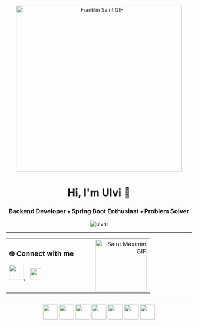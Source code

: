 <p align="center">
  <img src="https://media0.giphy.com/media/v1.Y2lkPTc5MGI3NjExajFydTN2dGZ1bHVhNTNib3BzamQxcm0zeTJiOXNkbTFocmtyZDB1bCZlcD12MV9pbnRlcm5hbF9naWZfYnlfaWQmY3Q9Zw/BUiaieaflB7x5u8ZM9/giphy.gif" width="450" alt="Franklin Saint GIF" />
</p>

<h1 align="center">Hi, I'm Ulvi 👋</h1>
<h3 align="center">Backend Developer • Spring Boot Enthusiast • Problem Solver</h3>

<p align="center">
  <img src="https://komarev.com/ghpvc/?username=ulvhi&label=Profile%20views&color=0e75b6&style=flat" alt="ulvhi" />
</p>

---


<table>
  <tr>
    <td align="left" valign="top" width="60%">
      <h3>🌐 Connect with me</h3>
      <p>
        <a href="https://linkedin.com/in/ülvi-hüseynov-a28ab1269" target="_blank">
          <img src="https://raw.githubusercontent.com/rahuldkjain/github-profile-readme-generator/master/src/images/icons/Social/linked-in-alt.svg" width="40" />
        </a>
        &nbsp;&nbsp;
        <a href="mailto:huseinov.ulvhi24@icloud.com">
          <img src="https://img.shields.io/badge/-Email-D14836?style=flat&logo=gmail&logoColor=white" height="30" />
        </a>
      </p>
    </td>
    <td align="right" width="40%">
      <img src="https://media.tenor.com/7hNdC3egDY4AAAAC/saint-maximin-heart.gif" width="140" alt="Saint Maximin GIF" />
    </td>
  </tr>
</table>

---



<p align="center">
  <a href="https://www.oracle.com/java/" target="_blank">
    <img src="https://cdn.jsdelivr.net/gh/devicons/devicon/icons/java/java-original.svg" width="40" />
  </a>
  <a href="https://spring.io/" target="_blank">
    <img src="https://cdn.jsdelivr.net/gh/devicons/devicon/icons/spring/spring-original.svg" width="40" />
  </a>
  <a href="https://www.postgresql.org/" target="_blank">
    <img src="https://www.vectorlogo.zone/logos/postgresql/postgresql-icon.svg" width="40" />
  </a>
  <a href="https://redis.io/" target="_blank">
    <img src="https://www.vectorlogo.zone/logos/redis/redis-icon.svg" width="40" />
  </a>
  <a href="https://www.rabbitmq.com/" target="_blank">
    <img src="https://www.vectorlogo.zone/logos/rabbitmq/rabbitmq-icon.svg" width="40" />
  </a>
  <a href="https://www.docker.com/" target="_blank">
    <img src="https://cdn.jsdelivr.net/gh/devicons/devicon/icons/docker/docker-original.svg" width="40" />
  </a>
  <a href="https://git-scm.com/" target="_blank">
    <img src="https://www.vectorlogo.zone/logos/git-scm/git-scm-icon.svg" width="40" />
  </a>
</p>
